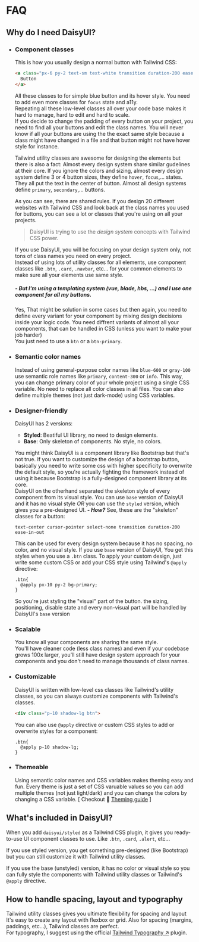 # FAQ


## Why do I need DaisyUI?

- ### Component classes  
  This is how you usually design a normal button with Tailwind CSS:  
  ```html
  <a class="px-6 py-2 text-sm text-white transition duration-200 ease-in-out bg-blue-500 border border-blue-600 rounded cursor-pointer hover:bg-blue-600 hover:border-blue-700">
    Button
  </a>
  ```
  All these classes to for simple blue button and its hover style. You need to add even more classes for `focus` state and a11y.  
  Repeating all these low-level classes all over your code base makes it hard to manage, hard to edit and hard to scale.  
  If you decide to change the padding of every button on your project, you need to find all your buttons and edit the class names. You will never know if all your buttons are using the the exact same style because a class might have changed in a file and that button might not have hover style for instance.  

  Tailwind utility classes are awesome for designing the elements but there is also a fact: Almost every design system share similar gudelines at their core. If you ignore the colors and sizing, almost every design system define 3 or 4 button sizes, they define `hover`, `focus`,... states. They all put the text in the center of button. Almost all design systems define `primary`, `secondary`,... buttons.  
  
  As you can see, there are shared rules. If you design 20 different websites with Tailwind CSS and look back at the class names you used for buttons, you can see a lot or classes that you're using on all your projects.  
  > DaisyUI is trying to use the *design system* concepts with Tailwind CSS power.

  If you use DaisyUI, you will be focusing on your design system only, not tons of class names you need on every project.  
  Instead of using lots of utility classes for all elements, use component classes like `.btn`, `.card`, `.navbar`, etc... for your common elements to make sure all your elements use same style.  
  ##### *- But I'm using a templating system (vue, blade, hbs, ...)* and I use one component for all my buttons.
  Yes, That might be solution in some cases but then again, you need to define every variant for your component by mixing design decisions inside your logic code. You need diffrent variants of almost all your components, that can be handled in CSS (unless you want to make your job harder)  
  You just need to use a `btn` or a `btn-primary`.

- ### Semantic color names
  Instead of using general-purpose color names like `blue-600` or `gray-100` use semantic role names like `primary`, `content-300` or `info`. This way, you can change primary color of your whole project using a single CSS variable. No need to replace all color classes in all files. You can also define multiple themes (not just dark-mode) using CSS variables.  
- ### Designer-friendly
  DaisyUI has 2 versions:  
  - **Styled**: Beatiful UI library, no need to design elements.  
  - **Base**: Only skeleton of components. No style, no colors.  
  
  You might think DaisyUI is a component library like Bootstrap but that's not true. If you want to customize the design of a bootstrap button, basically you need to write some css with higher specificity to overwrite the default style, so you're actually fighting the framework instead of using it because Bootstrap is a fully-designed component library at its core.  
  DaisyUI on the otherhand separated the skeleton style of every component from its visual style. You can use `base` version of DaisyUI and it has no visual style *OR* you can use the `styled` version, which gives you a pre-designed UI.
  ***- How?***
  See, these are the "skeleton" classes for a button:
  ```
  text-center cursor-pointer select-none transition duration-200 ease-in-out
  ```
  This can be used for every design system because it has no spacing, no color, and no visual style. If you use `base` version of DaisyUI, You get this styles when you use a `.btn` class. To apply your custom design, just write some custom CSS or add your CSS style using Tailwind's `@apply` directive:
  ```postcss
  .btn{
    @apply px-10 py-2 bg-primary;
  }
  ```
  So you're just styling the "visual" part of the button. the sizing, positioning, disable state and every non-visual part will be handled by DaisyUI's `base` version
  
- ### Scalable  
  You know all your components are sharing the same style.  
  You'll have cleaner code (less class names) and even if your codebase grows 100x larger, you'll still have design system approach for your components and you don't need to manage thousands of class names.
- ### Customizable
  DaisyUI is written with low-level css classes like Tailwind's utility classes, so you can always customize components with Tailwind's classes.
  ```html
  <div class="p-10 shadow-lg btn">
  ```
  You can also use `@apply` directive or custom CSS styles to add or overwrite styles for a component:
  ```postcss
  .btn{
    @apply p-10 shadow-lg;
  }
  ```
- ### Themeable
  Using semantic color names and CSS variables makes theming easy and fun. Every theme is just a set of CSS varuable values so you can add multiple themes (not just light/dark) and you can change the colors by changing a CSS variable.
  [ Checkout 📘 [Theming guide][theming-url] ]


## What's included in DaisyUI?

 

When you add `daisyui/styled` as a Tailwind CSS plugin, it gives you ready-to-use UI component classes to use. Like `.btn`, `.card`, `.alert`, etc...  

If you use styled version, you get something pre-designed (like Bootstrap) but you can still customize it with Tailwind utility classes.  

If you use the base (unstyled) version, it has no color or visual style so you can fully style the components with Tailwind utility classes or Tailwind's `@apply` directive. 
  

  


## How to handle spacing, layout and typography

Tailwind utility classes gives you ultimate flexibility for spacing and layout It's easy to create any layout with flexbox or grid. Also for spacing (margins, paddings, etc...), Tailwind classes are perfect.  
For typography, I suggest using the official [Tailwind Typography ↗︎](https://github.com/tailwindlabs/tailwindcss-typography) plugin.  







[theming-url]: https://github.com/saadeghi/daisyui/blob/master/docs/theming.md
